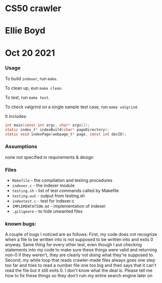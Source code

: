 # CS50 crawler
# Ellie Boyd
# Oct 20 2021

### Usage

To build `indexer`, run `make`.

To clean up, eun `make clean`.

To test, run `make test`.

To check valgrind on a single sample test case, run `make valgrind`.

It includes:
```c
int main(const int argc, char* argv[]);
static index_t* indexBuild(char* pageDirectory);
static void indexPage(webpage_t* page, const int docID);
```

### Assumptions

none not specified in requirements & design

### Files

* `Makefile` - the compilation and testing procedures
* `indexer.c` - the indexer module
* `testing.sh` - list of test commands called by Makefile
* `testing.out` - output from testing.sh
* `indextest.c` - test for indexer.c
* `IMPLEMENTATION.md` - implementation of indexer
* `.gitignore` - to hide unwanted files

### known bugs:

A couple of bugs I noticed are as follows:
First, my code does not recognize when a file to be written into is not supposed to be written into and exits 0 anyway. Same thing for every other test, even though I put checking statements into my code to make sure these things were valid and returning non-0 if they weren't, they are clearly not doing what they're supposed to. 
Second, my while loop that reads crawler-made files always goes one step too far and tries to read a number file one too big and then says that it can't read the file but it still exits 0. I don't know what the deal is. Please tell me how to fix these things so they don't ruin my entire search engine later on


